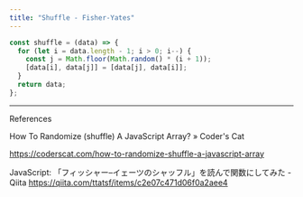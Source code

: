 ```yaml
---
title: "Shuffle - Fisher-Yates"
---
```


```js
const shuffle = (data) => {
  for (let i = data.length - 1; i > 0; i--) {
    const j = Math.floor(Math.random() * (i + 1));
    [data[i], data[j]] = [data[j], data[i]];
  }
  return data;
};
```

---

References

How To Randomize (shuffle) A JavaScript Array? » Coder's Cat

https://coderscat.com/how-to-randomize-shuffle-a-javascript-array

JavaScript: 「フィッシャー–イェーツのシャッフル」を読んで関数にしてみた - Qiita
https://qiita.com/ttatsf/items/c2e07c471d06f0a2aee4
